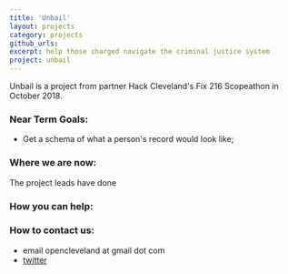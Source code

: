 ```yaml
---
title: 'Unbail'
layout: projects
category: projects
github_urls: 
excerpt: help those charged navigate the criminal justice system
project: unbail
---
```


Unbail is a project from partner Hack Cleveland's Fix 216 Scopeathon in October 2018. 

### Near Term Goals:
* Get a schema of what a person's record would look like; 


### Where we are now: 

The project leads have done 


### How you can help: 




### How to contact us: 
- email opencleveland at gmail dot com 
- [twitter](https://twitter.com/opencleveland)
